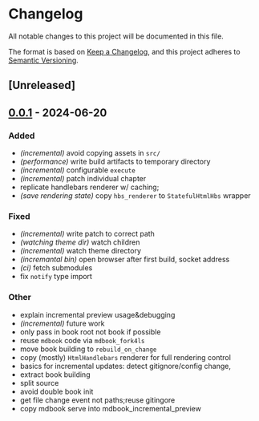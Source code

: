 # Changelog
All notable changes to this project will be documented in this file.

The format is based on [Keep a Changelog](https://keepachangelog.com/en/1.0.0/),
and this project adheres to [Semantic Versioning](https://semver.org/spec/v2.0.0.html).

## [Unreleased]

## [0.0.1](https://github.com/SichangHe/mdbook_ls/compare/mdbook_incremental_preview-v0.0.0...mdbook_incremental_preview-v0.0.1) - 2024-06-20

### Added
- *(incremental)* avoid copying assets in `src/`
- *(performance)* write build artifacts to temporary directory
- *(incremental)* configurable `execute`
- *(incremental)* patch individual chapter
- replicate handlebars renderer w/ caching;
- *(save rendering state)* copy `hbs_renderer` to `StatefulHtmlHbs` wrapper

### Fixed
- *(incremental)* write patch to correct path
- *(watching theme dir)* watch children
- *(incremental)* watch theme directory
- *(incremantal bin)* open browser after first build, socket address
- *(ci)* fetch submodules
- fix `notify` type import

### Other
- explain incremental preview usage&debugging
- *(incremental)* future work
- only pass in book root not book if possible
- reuse `mdbook` code via `mdbook_fork4ls`
- move book building to `rebuild_on_change`
- copy (mostly) `HtmlHandlebars` renderer for full rendering control
- basics for incremental updates: detect gitignore/config change,
- extract book building
- split source
- avoid double book init
- get file change event not paths;reuse gitingore
- copy mdbook serve into mdbook_incremental_preview
